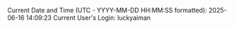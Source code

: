 Current Date and Time (UTC - YYYY-MM-DD HH:MM:SS formatted): 2025-06-16 14:09:23
Current User's Login: luckyaiman
